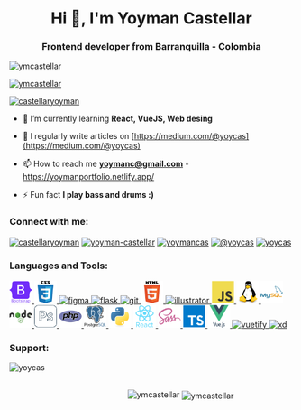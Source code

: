 <h1 align="center">Hi 👋, I'm Yoyman Castellar</h1>
<h3 align="center">Frontend developer from Barranquilla - Colombia</h3>

<p align="left"> <img src="https://komarev.com/ghpvc/?username=ymcastellar&label=Profile%20views&color=0e75b6&style=flat" alt="ymcastellar" /> </p>

<p align="left"> <a href="https://github.com/ryo-ma/github-profile-trophy"><img src="https://github-profile-trophy.vercel.app/?username=ymcastellar" alt="ymcastellar" /></a> </p>

<p align="left"> <a href="https://twitter.com/castellaryoyman" target="blank"><img src="https://img.shields.io/twitter/follow/castellaryoyman?logo=twitter&style=for-the-badge" alt="castellaryoyman" /></a> </p>

- 🌱 I’m currently learning **React, VueJS, Web desing**

- 📝 I regularly write articles on [https://medium.com/@yoycas](https://medium.com/@yoycas)

- 📫 How to reach me **yoymanc@gmail.com** - https://yoymanportfolio.netlify.app/

- ⚡ Fun fact **I play bass and drums :)**

<h3 align="left">Connect with me:</h3>
<p align="left">
<a href="https://twitter.com/castellaryoyman" target="blank"><img align="center" src="https://cdn.jsdelivr.net/npm/simple-icons@3.0.1/icons/twitter.svg" alt="castellaryoyman" height="30" width="40" /></a>
<a href="https://linkedin.com/in/yoyman-castellar" target="blank"><img align="center" src="https://cdn.jsdelivr.net/npm/simple-icons@3.0.1/icons/linkedin.svg" alt="yoyman-castellar" height="30" width="40" /></a>
<a href="https://instagram.com/yoymancas" target="blank"><img align="center" src="https://cdn.jsdelivr.net/npm/simple-icons@3.0.1/icons/instagram.svg" alt="yoymancas" height="30" width="40" /></a>
<a href="https://medium.com/@yoycas" target="blank"><img align="center" src="https://cdn.jsdelivr.net/npm/simple-icons@3.0.1/icons/medium.svg" alt="@yoycas" height="30" width="40" /></a>
<a href="https://www.hackerrank.com/yoycas" target="blank"><img align="center" src="https://cdn.jsdelivr.net/npm/simple-icons@3.0.1/icons/hackerrank.svg" alt="yoycas" height="30" width="40" /></a>
</p>

<h3 align="left">Languages and Tools:</h3>
<p align="left"> <a href="https://getbootstrap.com" target="_blank"> <img src="https://raw.githubusercontent.com/devicons/devicon/master/icons/bootstrap/bootstrap-plain-wordmark.svg" alt="bootstrap" width="40" height="40"/> </a> <a href="https://www.w3schools.com/css/" target="_blank"> <img src="https://raw.githubusercontent.com/devicons/devicon/master/icons/css3/css3-original-wordmark.svg" alt="css3" width="40" height="40"/> </a> <a href="https://www.figma.com/" target="_blank"> <img src="https://www.vectorlogo.zone/logos/figma/figma-icon.svg" alt="figma" width="40" height="40"/> </a> <a href="https://flask.palletsprojects.com/" target="_blank"> <img src="https://www.vectorlogo.zone/logos/pocoo_flask/pocoo_flask-icon.svg" alt="flask" width="40" height="40"/> </a> <a href="https://git-scm.com/" target="_blank"> <img src="https://www.vectorlogo.zone/logos/git-scm/git-scm-icon.svg" alt="git" width="40" height="40"/> </a> <a href="https://www.w3.org/html/" target="_blank"> <img src="https://raw.githubusercontent.com/devicons/devicon/master/icons/html5/html5-original-wordmark.svg" alt="html5" width="40" height="40"/> </a> <a href="https://www.adobe.com/in/products/illustrator.html" target="_blank"> <img src="https://www.vectorlogo.zone/logos/adobe_illustrator/adobe_illustrator-icon.svg" alt="illustrator" width="40" height="40"/> </a> <a href="https://developer.mozilla.org/en-US/docs/Web/JavaScript" target="_blank"> <img src="https://raw.githubusercontent.com/devicons/devicon/master/icons/javascript/javascript-original.svg" alt="javascript" width="40" height="40"/> </a> <a href="https://www.linux.org/" target="_blank"> <img src="https://raw.githubusercontent.com/devicons/devicon/master/icons/linux/linux-original.svg" alt="linux" width="40" height="40"/> </a> <a href="https://www.mysql.com/" target="_blank"> <img src="https://raw.githubusercontent.com/devicons/devicon/master/icons/mysql/mysql-original-wordmark.svg" alt="mysql" width="40" height="40"/> </a> <a href="https://nodejs.org" target="_blank"> <img src="https://raw.githubusercontent.com/devicons/devicon/master/icons/nodejs/nodejs-original-wordmark.svg" alt="nodejs" width="40" height="40"/> </a> <a href="https://www.photoshop.com/en" target="_blank"> <img src="https://raw.githubusercontent.com/devicons/devicon/master/icons/photoshop/photoshop-line.svg" alt="photoshop" width="40" height="40"/> </a> <a href="https://www.php.net" target="_blank"> <img src="https://raw.githubusercontent.com/devicons/devicon/master/icons/php/php-original.svg" alt="php" width="40" height="40"/> </a> <a href="https://www.postgresql.org" target="_blank"> <img src="https://raw.githubusercontent.com/devicons/devicon/master/icons/postgresql/postgresql-original-wordmark.svg" alt="postgresql" width="40" height="40"/> </a> <a href="https://www.python.org" target="_blank"> <img src="https://raw.githubusercontent.com/devicons/devicon/master/icons/python/python-original.svg" alt="python" width="40" height="40"/> </a> <a href="https://reactjs.org/" target="_blank"> <img src="https://raw.githubusercontent.com/devicons/devicon/master/icons/react/react-original-wordmark.svg" alt="react" width="40" height="40"/> </a> <a href="https://sass-lang.com" target="_blank"> <img src="https://raw.githubusercontent.com/devicons/devicon/master/icons/sass/sass-original.svg" alt="sass" width="40" height="40"/> </a> <a href="https://www.typescriptlang.org/" target="_blank"> <img src="https://raw.githubusercontent.com/devicons/devicon/master/icons/typescript/typescript-original.svg" alt="typescript" width="40" height="40"/> </a> <a href="https://vuejs.org/" target="_blank"> <img src="https://raw.githubusercontent.com/devicons/devicon/master/icons/vuejs/vuejs-original-wordmark.svg" alt="vuejs" width="40" height="40"/> </a> <a href="https://vuetifyjs.com/en/" target="_blank"> <img src="https://bestofjs.org/logos/vuetify.svg" alt="vuetify" width="40" height="40"/> </a> <a href="https://www.adobe.com/products/xd.html" target="_blank"> <img src="https://cdn.worldvectorlogo.com/logos/adobe-xd.svg" alt="xd" width="40" height="40"/> </a> </p>

<h3 align="left">Support:</h3>
<p><a href="https://www.buymeacoffee.com/yoycas"> <img align="left" src="https://cdn.buymeacoffee.com/buttons/v2/default-yellow.png" height="50" width="210" alt="yoycas" /></a></p><br><br>

<p><img align="left" src="https://github-readme-stats.vercel.app/api/top-langs?username=ymcastellar&show_icons=true&locale=en&layout=compact" alt="ymcastellar" /></p>

<p>&nbsp;<img align="center" src="https://github-readme-stats.vercel.app/api?username=ymcastellar&show_icons=true&locale=en" alt="ymcastellar" /></p>
